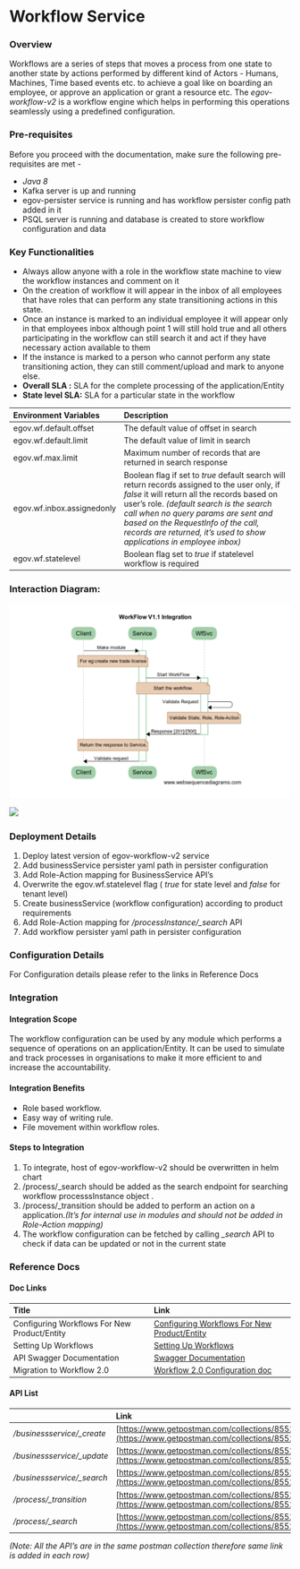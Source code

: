 # Workflow Service

### Overview <a id="Overview"></a>

Workflows are a series of steps that moves a process from one state to another state by actions performed by different kind of Actors - Humans, Machines, Time based events etc. to achieve a goal like on boarding an employee, or approve an application or grant a resource etc. The _egov-workflow-v2_ is a workflow engine which helps in performing this operations seamlessly using a predefined configuration.

### Pre-requisites <a id="Pre-requisites"></a>

Before you proceed with the documentation, make sure the following pre-requisites are met -

* _Java 8_
* Kafka server is up and running
* egov-persister service is running and has workflow persister config path added in it
* PSQL server is running and database is created to store workflow configuration and data

### Key Functionalities <a id="Key-Functionalities"></a>

* Always allow anyone with a role in the workflow state machine to view the workflow instances and comment on it
* On the creation of workflow it will appear in the inbox of all employees that have roles that can perform any state transitioning actions in this state.
* Once an instance is marked to an individual employee it will appear only in that employees inbox although point 1 will still hold true and all others participating in the workflow can still search it and act if they have necessary action available to them
* If the instance is marked to a person who cannot perform any state transitioning action, they can still comment/upload and mark to anyone else.
* **Overall SLA :** SLA for the complete processing of the application/Entity
* **State level SLA:** SLA for a particular state in the workflow  

| **Environment Variables** | **Description** |
| :--- | :--- |
| egov.wf.default.offset | The default value of offset in search |
| egov.wf.default.limit | The default value of limit in search |
| egov.wf.max.limit | Maximum number of records that are returned in search response |
| egov.wf.inbox.assignedonly | Boolean flag if set to _true_ default search will return records assigned to the user only, if _false_ it will return all the records based on user’s role. _\(default search is the search call when no query params are sent and based on the RequestInfo of the call, records are returned, it’s used to show applications in employee inbox\)_ |
| egov.wf.statelevel | Boolean flag set to _true_ if statelevel workflow is required |

### Interaction Diagram: <a id="Interaction-Diagram:"></a>

![](../../../.gitbook/assets/image%20%2874%29.png)

![](blob:https://digit-discuss.atlassian.net/448394c3-ba08-49e2-b7f2-b0a91b9b58db#media-blob-url=true&id=00a48d7e-a191-463b-8a2d-94819a5e083e&collection=contentId-664174657&contextId=664174657&mimeType=image%2Fpng&name=Screen%20Shot%202019-01-23%20at%202.59.24%20AM.png&size=176193&width=1540&height=1058)

### Deployment Details <a id="Deployment-Details"></a>

1. Deploy latest version of egov-workflow-v2 service
2. Add businessService persister yaml path in persister configuration
3. Add Role-Action mapping for BusinessService API’s
4. Overwrite the egov.wf.statelevel flag \( _true_ for state level and _false_ for tenant level\)
5. Create businessService \(workflow configuration\) according to product requirements
6. Add Role-Action mapping for _/processInstance/\_search_ API
7.  Add workflow persister yaml path in persister configuration

### Configuration Details <a id="Configuration-Details"></a>

For Configuration details please refer to the links in Reference Docs

### Integration  <a id="Integration"></a>

#### Integration Scope <a id="Integration-Scope"></a>

The workflow configuration can be used by any module which performs a sequence of operations on an application/Entity. It can be used to simulate and track processes in organisations to make it more efficient to and increase the accountability.

#### Integration Benefits <a id="Integration-Benefits"></a>

* Role based workflow.
* Easy way of writing rule.
* File movement within workflow roles.

#### Steps to Integration <a id="Steps-to-Integration"></a>

1. To integrate, host of egov-workflow-v2 should be overwritten in helm chart
2. /process/\_search should be added as the search endpoint for searching workflow processsInstance object .
3. /process/\_transition should be added to perform an action on a application._\(It’s for internal use in modules and should not be added in Role-Action mapping\)_
4. The workflow configuration can be fetched by calling _\_search_ API to check if data can be updated or not in the current state

### Reference Docs <a id="Reference-Docs"></a>

#### Doc Links <a id="Doc-Links"></a>

| **Title**  | **Link** |
| :--- | :--- |
| Configuring Workflows For New Product/Entity |  [Configuring Workflows For New Product/Entity](https://digit-discuss.atlassian.net/wiki/spaces/DD/pages/644481051) |
|  Setting Up Workflows |  [Setting Up Workflows](https://digit-discuss.atlassian.net/wiki/spaces/DD/pages/644546619/Setting+Up+Workflows) |
| API Swagger Documentation | [Swagger Documentation](https://raw.githubusercontent.com/egovernments/core-services/master/docs/worfklow-2.0) |
| Migration to Workflow 2.0 | [Workflow 2.0 Configuration doc](https://digit-discuss.atlassian.net/wiki/spaces/EPE/pages/120619031/Workflow+2.0+Configuration+doc) |

#### API List <a id="API-List"></a>

|  | **Link** |
| :--- | :--- |
|  _/businessservice/\_create_ | [https://www.getpostman.com/collections/8552e3de40c819e34190](https://www.getpostman.com/collections/8552e3de40c819e34190) |
|  _/businessservice/\_update_ |  [https://www.getpostman.com/collections/8552e3de40c819e34190](https://www.getpostman.com/collections/8552e3de40c819e34190) |
| _/businessservice/\_search_ | [https://www.getpostman.com/collections/8552e3de40c819e34190](https://www.getpostman.com/collections/8552e3de40c819e34190) |
| _/process/\_transition_ | [https://www.getpostman.com/collections/8552e3de40c819e34190](https://www.getpostman.com/collections/8552e3de40c819e34190) |
| _/process/\_search_ | [https://www.getpostman.com/collections/8552e3de40c819e34190](https://www.getpostman.com/collections/8552e3de40c819e34190) |

_\(Note: All the API’s are in the same postman collection therefore same link is added in each row\)_

